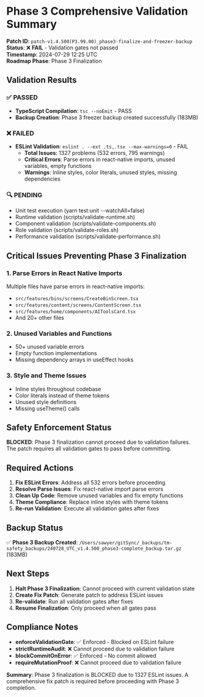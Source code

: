 # Phase 3 Comprehensive Validation Summary

**Patch ID**: `patch-v1.4.500(P3.99.00)_phase3-finalize-and-freezer-backup`  
**Status**: ❌ **FAIL** - Validation gates not passed  
**Timestamp**: 2024-07-29 12:25 UTC  
**Roadmap Phase**: Phase 3 Finalization  

## Validation Results

### ✅ PASSED
- **TypeScript Compilation**: `tsc --noEmit` - PASS
- **Backup Creation**: Phase 3 freezer backup created successfully (183MB)

### ❌ FAILED
- **ESLint Validation**: `eslint . --ext .ts,.tsx --max-warnings=0` - FAIL
  - **Total Issues**: 1327 problems (532 errors, 795 warnings)
  - **Critical Errors**: Parse errors in react-native imports, unused variables, empty functions
  - **Warnings**: Inline styles, color literals, unused styles, missing dependencies

### 🔍 PENDING
- Unit test execution (yarn test:unit --watchAll=false)
- Runtime validation (scripts/validate-runtime.sh)
- Component validation (scripts/validate-components.sh)
- Role validation (scripts/validate-roles.sh)
- Performance validation (scripts/validate-performance.sh)

## Critical Issues Preventing Phase 3 Finalization

### 1. Parse Errors in React Native Imports
Multiple files have parse errors in react-native imports:
- `src/features/bins/screens/CreateBinScreen.tsx`
- `src/features/content/screens/ContentScreen.tsx`
- `src/features/home/components/AIToolsCard.tsx`
- And 20+ other files

### 2. Unused Variables and Functions
- 50+ unused variable errors
- Empty function implementations
- Missing dependency arrays in useEffect hooks

### 3. Style and Theme Issues
- Inline styles throughout codebase
- Color literals instead of theme tokens
- Unused style definitions
- Missing useTheme() calls

## Safety Enforcement Status

**BLOCKED**: Phase 3 finalization cannot proceed due to validation failures. The patch requires all validation gates to pass before committing.

## Required Actions

1. **Fix ESLint Errors**: Address all 532 errors before proceeding
2. **Resolve Parse Issues**: Fix react-native import parse errors
3. **Clean Up Code**: Remove unused variables and fix empty functions
4. **Theme Compliance**: Replace inline styles with theme tokens
5. **Re-run Validation**: Execute all validation gates after fixes

## Backup Status

✅ **Phase 3 Backup Created**: `/Users/sawyer/gitSync/_backups/tm-safety_backups/240728_UTC_v1.4.500_phase3-complete_backup.tar.gz` (183MB)

## Next Steps

1. **Halt Phase 3 Finalization**: Cannot proceed with current validation state
2. **Create Fix Patch**: Generate patch to address ESLint issues
3. **Re-validate**: Run all validation gates after fixes
4. **Resume Finalization**: Only proceed when all gates pass

## Compliance Notes

- **enforceValidationGate**: ✅ Enforced - Blocked on ESLint failure
- **strictRuntimeAudit**: ❌ Cannot proceed due to validation failure
- **blockCommitOnError**: ✅ Enforced - No commit allowed
- **requireMutationProof**: ❌ Cannot proceed due to validation failure

**Summary**: Phase 3 finalization is BLOCKED due to 1327 ESLint issues. A comprehensive fix patch is required before proceeding with Phase 3 completion. 